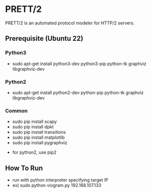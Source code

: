 PRETT/2
=============

PRETT/2 is an automated protocol modeler for HTTP/2 servers.

## Prerequisite (Ubuntu 22)
### Python3
- sudo apt-get install python3-dev python3-pip python-tk graphviz libgraphviz-dev
### Python2
- sudo apt-get install python2-dev python-pip python-tk graphviz libgraphviz-dev
### Common
- sudo pip install scapy
- sudo pip install dpkt
- sudo pip install transitions
- sudo pip install matplotlib
- sudo pip install pygraphviz
* for python2, use pip2

## How To Run

- run with python interpreter specifying target IP
- ex) sudo python viogram.py 192.168.107.133

